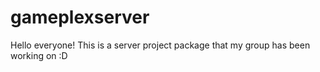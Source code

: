 # gameplexserver

Hello everyone! This is a server project package that my group has been working on :D
